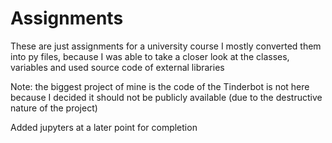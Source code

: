 # Assignments

These are just assignments for a university course 
I mostly converted them into py files, because I was able to take a closer look at the classes, variables and used source code of external libraries

Note: the biggest project of mine is the code of the Tinderbot is not here because I decided it should not be publicly available (due to the destructive nature of the project)

Added jupyters at a later point for completion
